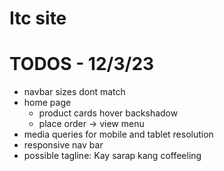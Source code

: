 # Itc site

# TODOS - 12/3/23
* navbar sizes dont match
* home page
  * product cards hover backshadow
  * place order -> view menu
* media queries for mobile and tablet resolution
* responsive nav bar
* possible tagline: Kay sarap kang coffeeling
